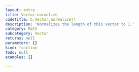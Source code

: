 ```yaml
---
layout: entry
title: Vector.normalize
codetitle: b.Vector.normalize()
description: 'Normalizes the length of this vector to 1.'
category: Math
subcategory: Vector
returns: null
parameters: []
kind: function
todo: null
examples: []

---
```

